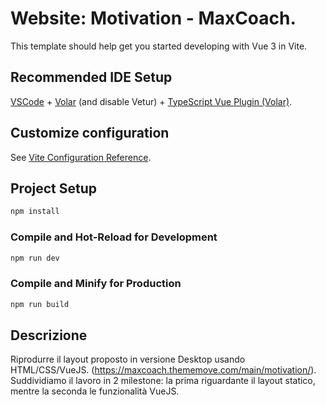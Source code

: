 # Website: Motivation - MaxCoach.

This template should help get you started developing with Vue 3 in Vite.

## Recommended IDE Setup

[VSCode](https://code.visualstudio.com/) + [Volar](https://marketplace.visualstudio.com/items?itemName=Vue.volar) (and disable Vetur) + [TypeScript Vue Plugin (Volar)](https://marketplace.visualstudio.com/items?itemName=Vue.vscode-typescript-vue-plugin).

## Customize configuration

See [Vite Configuration Reference](https://vitejs.dev/config/).

## Project Setup

```sh
npm install
```

### Compile and Hot-Reload for Development

```sh
npm run dev
```

### Compile and Minify for Production

```sh
npm run build
```
 
## Descrizione

Riprodurre il layout proposto in versione Desktop usando HTML/CSS/VueJS.
(https://maxcoach.thememove.com/main/motivation/).
Suddividiamo il lavoro in 2 milestone: la prima riguardante il layout statico, mentre la seconda le funzionalità VueJS.